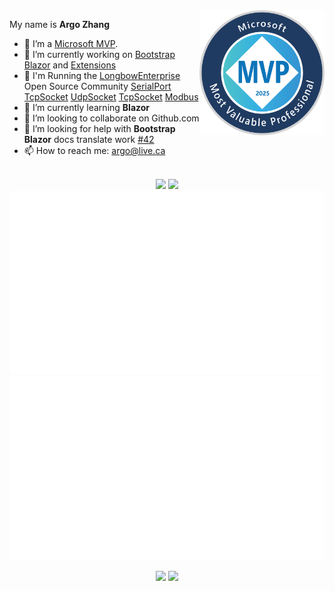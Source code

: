 <!--

### Hi there 👋

**ArgoZhang/ArgoZhang** is a ✨ _special_ ✨ repository because its `README.md` (this file) appears on your GitHub profile.

Here are some ideas to get you started:

- 🔭 I’m currently working on [Bootstrap Blazor](https://github.com/dotnetcore/BootstrapBlazor?wt.mc_id=DT-MVP-5004174)
- 🥰 I'm Running the [LongbowEnterprise](https://github.com/LongbowEnterprise?wt.mc_id=DT-MVP-5004174) Open Source Community
- 🌱 I’m currently learning Blazor
- 👯 I’m looking to collaborate on ...
- 🤔 I’m looking for help with **Bootstrap Blazor** docs translate work [Issue](https://github.com/dotnetcore/BootstrapBlazor/issues/42)
- 💬 Ask me about ...
- 📫 How to reach me: ...
- 😄 Pronouns: ...
- ⚡ Fun fact: ...
-->

<a href="https://mvp.microsoft.com/en-us/PublicProfile/5004174" target="_blank">
  <!--<img align="right" height="124px" src="https://github.com/ArgoZhang/ArgoZhang/blob/main/440px-Microsoft_MVP_banner.png?wt.mc_id=DT-MVP-5004174" />-->
  <img align="right" src="https://github.com/ArgoZhang/ArgoZhang/blob/main/2025-microsoft-most-valuable-professional-mvp.png" style="height: 200px;" />
</a>

My name is **Argo Zhang**

- 👤 I’m a [Microsoft MVP](https://mvp.microsoft.com/en-us/PublicProfile/5004174).
- 🔭 I’m currently working on [Bootstrap Blazor](https://github.com/dotnetcore/BootstrapBlazor?wt.mc_id=DT-MVP-5004174) and [Extensions](https://github.com/BootstrapBlazor/BootstrapBlazor.Extensions?wt.mc_id=DT-MVP-5004174)
- 🥰 I'm Running the [LongbowEnterprise](https://github.com/LongbowEnterprise?wt.mc_id=DT-MVP-5004174) Open Source Community [SerialPort](https://github.com/LongbowEnterprise/Longbow.SerialPorts?wt.mc_id=DT-MVP-5004174) [TcpSocket](https://github.com/LongbowEnterprise/Longbow.TcpSocket?wt.mc_id=DT-MVP-5004174) [UdpSocket](https://github.com/LongbowEnterprise/Longbow.UdpSocket?wt.mc_id=DT-MVP-5004174) [TcpSocket](https://github.com/LongbowEnterprise/Longbow.TcpSocket?wt.mc_id=DT-MVP-5004174) [Modbus](https://github.com/LongbowEnterprise/Longbow.Modbus?wt.mc_id=DT-MVP-5004174)
- 🌱 I’m currently learning **Blazor**
- 👯 I’m looking to collaborate on Github.com
- 🤔 I’m looking for help with **Bootstrap Blazor** docs translate work [#42](https://github.com/dotnetcore/BootstrapBlazor/issues/42?wt.mc_id=DT-MVP-5004174)
- 📫 How to reach me: argo@live.ca

<br />
  
<div align="center">
  <img src="https://streak-stats.demolab.com?user=argozhang&theme=chartreuse-dark&border_radius=10&card_width=495" />
  <img src="https://github-readme-stats.vercel.app/api?username=argozhang&show_icons=true&count_private=true&include_all_commits=true&theme=chartreuse-dark&border_radius=10&card_width=495" />
  <br />
  
  <img src="https://github.com/ArgoZhang/github-stats/blob/master/generated/overview.svg" />
  <img src="https://github.com/ArgoZhang/github-stats/blob/master/generated/languages.svg" />
  <br />
  
  <a href="https://github.com/dotnetcore/BootstrapBlazor"><img src="https://github-readme-stats.vercel.app/api/pin/?username=dotnetcore&repo=BootstrapBlazor" /></a>
  <a href="https://github.com/ArgoZhang/BootstrapAdmin"><img src="https://github-readme-stats.vercel.app/api/pin/?username=ArgoZhang&repo=BootstrapAdmin" /></a>
  <br />

</div>
